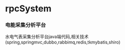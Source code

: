 # rpcSystem
### 电能采集分析平台
水电气表采集分析平台java端代码,相关技术(spring,springmvc,dubbo,rabbimq,redis,tkmybatis,shiro)
